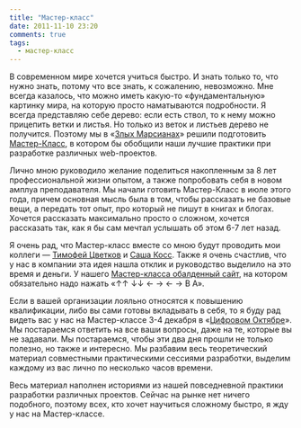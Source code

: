 ```yaml
---
title: "Мастер-класс"
date: 2011-11-10 23:20
comments: true
tags:
  - мастер-класс
---
```


В современном мире хочется учиться быстро. И знать только то, что нужно знать, потому что все знать, к сожалению,
невозможно. Мне всегда казалось, что можно иметь какую-то «фундаментальную» картинку мира, на которую просто
наматываются подробности. Я всегда представляю себе дерево: если есть ствол, то к нему можно прицепить ветки и листья.
Но только из веток и листьев дерево не получится. Поэтому мы в «[Злых Марсианах](http://evilmartians.ru/)» решили
подготовить [Мастер-Класс](http://brainwashing.pro/rails), в котором бы обобщили наши лучшие практики при разработке
различных web-проектов.

Лично мною руководило желание поделиться накопленным за 8 лет профессиональной жизни опытом, а также попробовать
себя в новом амплуа преподавателя. Мы начали готовить Мастер-Класс в июле этого года, причем основная мысль была в том,
чтобы рассказать не базовые вещи, а передать тот опыт, про который не пишут в книгах и блогах. Хочется рассказать
максимально просто о сложном, хочется рассказать так, как я бы сам мечтал услышать об этом 6-7 лет назад.

Я очень рад, что Мастер-класс вместе со мною будут проводить мои коллеги — [Тимофей Цветков](http://twitter.com/#!/2kan) и 
[Саша Косс](http://twitter.com/#!/kossnocorp). Также я очень счастлив, что у нас в компании эта идея нашла отклик и
руководство выделило на это время и деньги. У нашего [Мастер-класса обалденный сайт](http://brainwashing.pro/rails), на котором обязательно надо нажать 
«↑↑ ↓↓ ← → ← → B A».

Если в вашей организации лояльно относятся к повышению квалификации, либо вы сами готовы вкладывать в себя, то я буду
рад видеть вас у нас на Мастер-классе 3-4 декабря в «[Цифровом Октябре](http://digitaloctober.ru/)». Мы постараемся
ответить на все ваши вопросы, даже на те, которые вы не задавали. Мы постараемся, чтобы эти два дня прошли не только
полезно, но также и интересно. Мы разбавим весь теоретический материал совместными практическими сессиями разработки,
выделим каждому из вас лично по несколько часов времени.

Весь материал наполнен историями из нашей повседневной практики разработки различных проектов. Сейчас на рынке нет
ничего подобного, поэтому всех, кто хочет научиться сложному быстро, я жду у нас на Мастер-классе.
